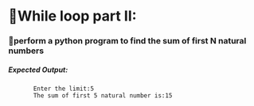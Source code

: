 # 📖While loop part II:

### 🛑perform a python program to find the sum of first N natural numbers

##### Expected Output:
           Enter the limit:5
           The sum of first 5 natural number is:15
